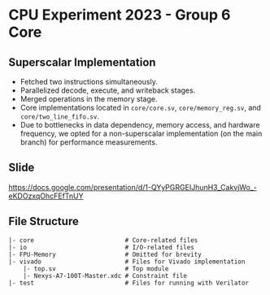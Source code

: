 CPU Experiment 2023 - Group 6 Core
=
## Superscalar Implementation
- Fetched two instructions simultaneously.
- Parallelized decode, execute, and writeback stages.
- Merged operations in the memory stage.
- Core implementations located in `core/core.sv`, `core/memory_reg.sv`, and `core/two_line_fifo.sv`.
- Due to bottlenecks in data dependency, memory access, and hardware frequency, we opted for a non-superscalar implementation (on the main branch) for performance measurements.
## Slide
https://docs.google.com/presentation/d/1-QYyPGRGEIJhunH3_CakvjWo_-eKDOzxqOhcFEfTnUY
## File Structure
```
|- core                         # Core-related files
|- io                           # I/O-related files
|- FPU-Memory                   # Omitted for brevity
|- vivado                       # Files for Vivado implementation
    |- top.sv                   # Top module
    |- Nexys-A7-100T-Master.xdc # Constraint file
|- test                         # Files for running with Verilator
```
